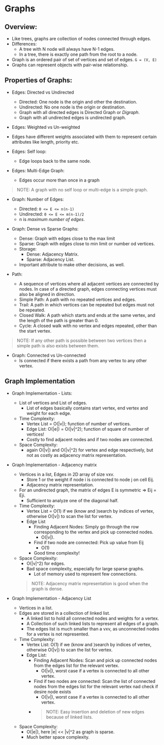 # Graphs

## Overview:
- Like trees, graphs are collection of nodes connected through edges. 
- Differences:
    - A tree with N node will always have N-1 edges.
    - In a tree, there is exactly one path from the root to a node.
- Graph is an ordered pair of set of vertices and set of edges. `G = (V, E)`
- Graphs can represent objects with pair-wise relationship.
   
## Properties of Graphs:
- Edges: Directed vs Undirected
    - Directed: One node is the origin and other the destination. 
    - Undirected: No one node is the origin or destination.
    - Graph with all directed edges is Directed Graph or _Digraph_.
    - Graph with all undirected edges is undirected graph.

- Edges: Weighted vs Un-weighted
 - Edges have different weights associated with them to represent certain attributes like length, priority etc.

- Edges: Self loop: 
    - Edge loops back to the same node.

- Edges: Multi-Edge Graph:
    - Edges occur more than once in a graph

> NOTE: A graph with no self loop or multi-edge is a simple graph.

- Graph: Number of Edges: 
    - Directed: `0 <= E <= n(n-1)`
    - Undirected: `0 <= E <= m(n-1)/2`
    - n is _maximum number of edges_.

- Graph: Dense vs Sparse Graphs: 
    - Dense: Graph with edges close to the max limit
    - Sparse: Graph with edges close to min limit or number od vertices.
    - Storage:
        - Dense: Adjacency Matrix.
        - Sparse: Adjacency List.
    - Important attribute to make other decisions, as well.

- Path: 
    - A sequence of vertices where all adjacent vertices are connected by nodes. In case of a directed graph, edges connecting vertices must also be aligned in direction.
    - Simple Path: A path with no repeated vertices and edges.
    - Trail: A path in which vertices can be repeated but edges must not be repeated.
    - Closed Walk: A path which starts and ends at the same vertex, and the length of the path is greater than 0.
    - Cycle: A closed walk with no vertex and edges repeated, other than the start vertex.
> NOTE: If any other path is possible between two vertices then a simple path is also exists between them.

- Graph: Connected vs Un-connected
    - Is connected if there exists a path from any vertex to any other vertex.

## Graph Implementation
- Graph Implementation - Lists:
    - List of vertices and List of edges. 
        - List of edges basically contains start vertex, end vertex and weight for each edge.
    - Time Complexity:
        - Vertex List = O(|v|); function of number of vertices.
        - Edge List: O(|e|) = O(|v|^2); function of square of number of vertices! 
        - Costly to find adjacent nodes and if two nodes are connected.
    - Space Complexity:
        - again O(|v|) and O(|v|^2) for vertex and edge respectively, but not as costly as adjacency matrix representation.

- Graph Implementation - Adjacency matrix
    - Vertices in a list, Edges in 2D array of size vxv. 
        - Store 1 or the weight if node i is connected to node j on cell Eij.
        - Adjacency matrix representation.
    - For an undirected graph, the matrix of edges E is symmetric => Eij = Eji.
        - Sufficient to analyze one of the diagonal half. 
    - Time Complexity: 
        - Vertex List = O(1) if we (know and )search by indices of vertex, otherwise O(|v|) to scan the list for vertex.
        - Edge List
            - Finding Adjacent Nodes: Simply go through the row corresponding to the vertex and pick up connected nodes. 
                - O(|v|).
            - Find if two node are connected: Pick up value from Eij
                - O(1)
            - Good time complexity!
    - Space Complexity: 
        - O(|v|^2) for edges. 
        - Bad space complexity, especially for large sparse graphs. 
            - Lot of memory used to represent few connections.
        > NOTE: Adjacency matrix representation is good when the graph is dense.

- Graph Implementation - Adjacency List
    - Vertices in a list. 
    - Edges are stored in a collection of linked list.
        - A linked list to hold all connected nodes and weights for a vertex. 
        - A Collection of such linked lists to represent all edges of a graph.
        - The edges list is much smaller than a vxv, as unconnected nodes for a vertex is not represented. 
    - Time Complexity:
         - Vertex List: O(1) if we (know and )search by indices of vertex, otherwise O(|v|) to scan the list for vertex.
         - Edge List: 
            - Finding Adjacent Nodes: Scan and pick up connected nodes from the edges list for the relevant vertex. 
                - O(|v|), worst case if a vertex is connected to all other vertex.
            - Find if two nodes are connected: Scan the list of connected nodes from the edges list for the relevant vertex nad check if desire node exists
                - O(|v|), worst case if a vertex is connected to all other vertex.
            - > NOTE: Easy insertion and deletion of new  edges because of linked lists.
    - Space Complexity:
        - O(|e|), here |e| << |v|^2 as graph is sparse. 
        - Much better space complexity.
